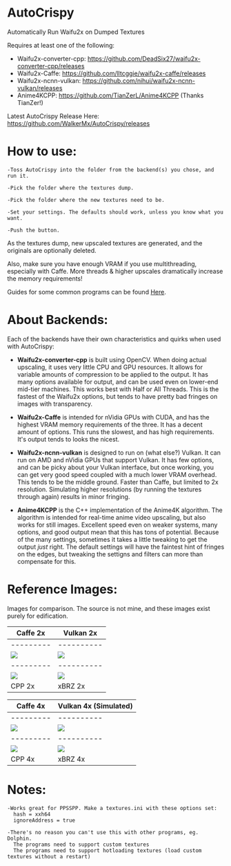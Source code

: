# AutoCrispy
Automatically Run Waifu2x on Dumped Textures

Requires at least one of the following:

- Waifu2x-converter-cpp: https://github.com/DeadSix27/waifu2x-converter-cpp/releases
- Waifu2x-Caffe: https://github.com/lltcggie/waifu2x-caffe/releases
- Waifu2x-ncnn-vulkan: https://github.com/nihui/waifu2x-ncnn-vulkan/releases
- Anime4KCPP: https://github.com/TianZerL/Anime4KCPP (Thanks TianZer!)

Latest AutoCrispy Release Here: https://github.com/WalkerMx/AutoCrispy/releases

# How to use:
    -Toss AutoCrispy into the folder from the backend(s) you chose, and run it.
  
    -Pick the folder where the textures dump.
  
    -Pick the folder where the new textures need to be.
  
    -Set your settings. The defaults should work, unless you know what you want.
  
    -Push the button.
  
  
  As the textures dump, new upscaled textures are generated, and the originals are optionally deleted.
  
  Also, make sure you have enough VRAM if you use multithreading, especially with Caffe. More threads & higher upscales dramatically increase the memory requirements!
  
  Guides for some common programs can be found [Here](https://github.com/WalkerMx/AutoCrispy/blob/master/GUIDES.md).
  
# About Backends:
   Each of the backends have their own characteristics and quirks when used with AutoCrispy:
   
   - **Waifu2x-converter-cpp** is built using OpenCV. When doing actual upscaling, it uses very little CPU and GPU resources. It allows for variable amounts of compression to be applied to the output. It has many options available for output, and can be used even on lower-end mid-tier machines. This works best with Half or All Threads. This is the fastest of the Waifu2x options, but tends to have pretty bad fringes on images with transparency.
   
   - **Waifu2x-Caffe** is intended for nVidia GPUs with CUDA, and has the highest VRAM memory requirements of the three. It has a decent amount of options. This runs the slowest, and has high requirements. It's output tends to looks the nicest.
    
   - **Waifu2x-ncnn-vulkan** is designed to run on (what else?) Vulkan. It can run on AMD and nVidia GPUs that support Vulkan. It has few options, and can be picky about your Vulkan interface, but once working, you can get very good speed coupled with a much lower VRAM overhead. This tends to be the middle ground. Faster than Caffe, but limited to 2x resolution. Simulating higher resolutions (by running the textures through again) results in minor fringing.
   
   - **Anime4KCPP** is the C++ implementation of the Anime4K algorithm. The algorithm is intended for real-time anime video upscaling, but also works for still images. Excellent speed even on weaker systems, many options, and good output mean that this has tons of potential. Because of the many settings, sometimes it takes a little tweaking to get the output *just* right. The default settings will have the faintest hint of fringes on the edges, but tweaking the settigns and filters can more than compensate for this.
   

# Reference Images:
Images for comparison. The source is not mine, and these images exist purely for edification.
   
Caffe 2x | Vulkan 2x 
---------|----------
---------|----------
<img class="header" src="https://github.com/WalkerMx/AutoCrispy/blob/master/Reference_Assets/caffe2x.png">|<img src="https://github.com/WalkerMx/AutoCrispy/blob/master/Reference_Assets/vulkan2x.png">
---------|----------
<img src="https://github.com/WalkerMx/AutoCrispy/blob/master/Reference_Assets/cpp2x.png">|<img src="https://github.com/WalkerMx/AutoCrispy/blob/master/Reference_Assets/xBRX2x.png">
  CPP 2x | xBRZ 2x
  

Caffe 4x | Vulkan 4x (Simulated)
---------|----------
---------|----------
<img src="https://github.com/WalkerMx/AutoCrispy/blob/master/Reference_Assets/caffe4x.png">|<img src="https://github.com/WalkerMx/AutoCrispy/blob/master/Reference_Assets/vulkan4x sim.png">
---------|----------
<img src="https://github.com/WalkerMx/AutoCrispy/blob/master/Reference_Assets/cpp4x.png">|<img src="https://github.com/WalkerMx/AutoCrispy/blob/master/Reference_Assets/xBRZ4x.png">
  CPP 4x | xBRZ 4x
  
# Notes:
    -Works great for PPSSPP. Make a textures.ini with these options set:
      hash = xxh64
      ignoreAddress = true
      
    -There's no reason you can't use this with other programs, eg. Dolphin.
      The programs need to support custom textures
      The programs need to support hotloading textures (load custom textures without a restart)
